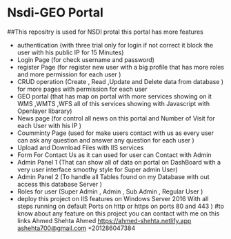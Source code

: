 # Nsdi-GEO Portal
##This repositry is used for NSDI protal 
this portal has more features 
* authentication (with three trial only for login if not correct it block the user with his public IP for 15 Minutes)
* Login Page (for check username and password)
* register Page (for register new user with a big profile that has more roles and more permission for each user )
* CRUD operation (Create , Read ,Update and Delete data from database ) for more pages with permission for each user
* GEO portal (that has map on portal with more services showing on it WMS ,WMTS ,WFS all of this services showing with Javascript with Openlayer libarary)
* News page (for control all news on this portal and Number of Visit for each User with his IP )
* Coumminty Page (used for make users contact with us as every user can ask any question and answer any question for each user )
* Upload and Download Files with IIS services
* Form For Contact Us as it can used for user can Contact with Admin
* Admin Panel 1 (That can show all of data on portal on DashBoard with a very user interface smoothy style for Super admin User)
* Admin Panel 2 (To handle all Tables found on my Database  with out access this database Server )
* Roles for user (Super Admin , Admin , Sub Admin , Regular User )
* deploy this project on IIS features on Windows Server 2016 With all steps running on default Ports on http or https on ports 80 and 443 )
#to know about any feature on this project you can contact with me on this links
Ahmed Shehta Ahmed
https://ahmed-shehta.netlify.app
ashehta700@gmail.com
+201286047384
